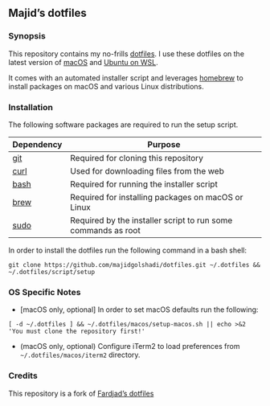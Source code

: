 <div id="header">

</div>

<div id="content">

<div class="sect1">

## Majid’s dotfiles

<div class="sectionbody">

<div class="sect2">

### Synopsis

<div class="paragraph">

This repository contains my no-frills [dotfiles](https://wiki.archlinux.org/title/Dotfiles). I use these dotfiles on the latest version of [macOS](https://www.apple.com/macos) and [Ubuntu on WSL](https://ubuntu.com/wsl).

</div>

<div class="paragraph">

It comes with an automated installer script and leverages [homebrew](https://brew.sh) to install packages on macOS and various Linux distributions.

</div>

</div>

<div class="sect2">

### Installation

<div class="paragraph">

The following software packages are required to run the setup script.

</div>

| Dependency                                | Purpose                                                       |
| ----------------------------------------- | ------------------------------------------------------------- |
| [git](https://git-scm.com)                | Required for cloning this repository                          |
| [curl](https://curl.haxx.se)              | Used for downloading files from the web                       |
| [bash](https://www.gnu.org/software/bash) | Required for running the installer script                     |
| [brew](https://brew.sh)                   | Required for installing packages on macOS or Linux            |
| [sudo](https://www.sudo.ws)               | Required by the installer script to run some commands as root |

<div class="paragraph">

In order to install the dotfiles run the following command in a bash shell:

</div>

<div class="listingblock">

<div class="content">

```highlight
git clone https://github.com/majidgolshadi/dotfiles.git ~/.dotfiles && ~/.dotfiles/script/setup
```

</div>

</div>

</div>

<div class="sect2">

### OS Specific Notes

<div class="ulist">

- \[macOS only, optional\] In order to set macOS defaults run the following:

</div>

<div class="listingblock">

<div class="content">

```highlight
[ -d ~/.dotfiles ] && ~/.dotfiles/macos/setup-macos.sh || echo >&2 'You must clone the repository first!'
```

</div>

</div>

<div class="ulist">

- (macOS only, optional) Configure iTerm2 to load preferences from `~/.dotfiles/macos/iterm2` directory.

</div>

</div>

<div class="sect2">

### Credits

<div class="paragraph">

This repository is a fork of [Fardjad’s dotfiles](https://github.com/fardjad/dotfiles)

</div>

</div>

</div>

</div>

</div>
